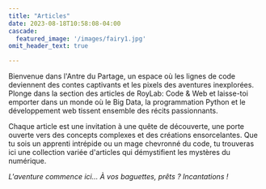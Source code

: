 ```yaml
---
title: "Articles"
date: 2023-08-18T10:58:08-04:00
cascade:
  featured_image: '/images/fairy1.jpg'
omit_header_text: true

---
```

Bienvenue dans l'Antre du Partage, un espace où les lignes de code deviennent des contes captivants et les pixels des aventures inexplorées. Plonge dans la section des articles de RoyLab: Code & Web et laisse-toi emporter dans un monde où le Big Data, la programmation Python et le développement web tissent ensemble des récits passionnants.

Chaque article est une invitation à une quête de découverte, une porte ouverte vers des concepts complexes et des créations ensorcelantes. Que tu sois un apprenti intrépide ou un mage chevronné du code, tu trouveras ici une collection variée d'articles qui démystifient les mystères du numérique.

*L'aventure commence ici... À vos baguettes, prêts ? Incantations !*
